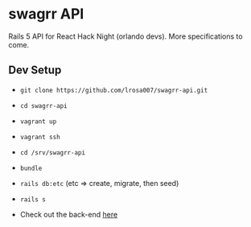 # swagrr API

Rails 5 API for React Hack Night (orlando devs). More specifications to come.

## Dev Setup

* `git clone https://github.com/lrosa007/swagrr-api.git`

* `cd swagrr-api`

* `vagrant up`

* `vagrant ssh`

* `cd /srv/swagrr-api`

* `bundle`

* `rails db:etc` (etc => create, migrate, then seed)

* `rails s`

* Check out the back-end [here](http://33.33.33.32:3000)
